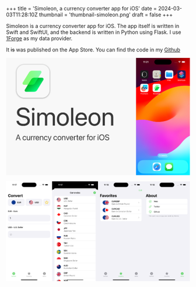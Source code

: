 +++
title = 'Simoleon, a currency converter app for iOS'
date = 2024-03-03T11:28:10Z
thumbnail = 'thumbnail-simoleon.png'
draft = false
+++

Simoleon is a currency converter app for iOS. The app itself is written in Swift and 
SwiftUI, and the backend is written in Python using Flask. I use 
[1Forge](https://1forge.com) as my data provider.

It ~~is~~ was published on the App Store. You can find the code in my 
[Github](https://github.com/denniscmartin/simoleon)

![Simoleon promo image](simoleon-promo.png)

![Simoleon app screenshots](simoleon-app.png)
